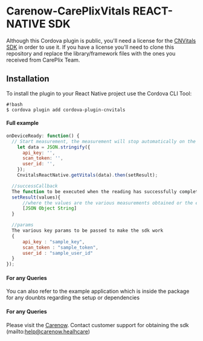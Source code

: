 # Carenow-CarePlixVitals REACT-NATIVE SDK

Although this Cordova plugin is public, you'll need a license for the [CNVitals SDK](http://www.carenowvitals.com/) in order to use it.
If you have a license you'll need to clone this repository and replace the library/framework files with the ones you received from CarePlix Team.

## Installation

To install the plugin to your React Native project use the Cordova CLI Tool:

```
#!bash
$ cordova plugin add cordova-plugin-cnvitals  
```

#### Full example

```javascript
onDeviceReady: function() {
  // Start measurement, the measurement will stop automatically on the end.
    let data = JSON.stringify({
      api_key: '',
      scan_token: '',
      user_id: '',
    });
    CnvitalsReactNative.getVitals(data).then(setResult);

  //successCallback
  The function to be executed when the reading has successfully completed or failed
  setResult(values){
      //where the values are the various measurements obtained or the error occured 
      [JSON Object String]
  }

  //params
  The various key params to be passed to make the sdk work
  {
      api_key : "sample_key",
      scan_token : "sample_token",
      user_id : "sample_user_id"
  } 
});
````
#### For any Queries

You can also refer to the example application which is inside the package for any dounbts regarding the setup or dependencies

#### For any Queries

Please visit the [Carenow](https://www.carenow.healthcare).
Contact customer support for obtaining the sdk
(mailto:help@carenow.healhcare)
